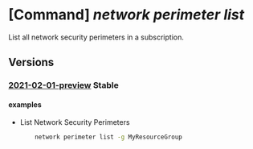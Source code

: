 # [Command] _network perimeter list_

List all network security perimeters in a subscription.

## Versions

### [2021-02-01-preview](/Resources/mgmt-plane/L3N1YnNjcmlwdGlvbnMve30vcHJvdmlkZXJzL21pY3Jvc29mdC5uZXR3b3JrL25ldHdvcmtzZWN1cml0eXBlcmltZXRlcnM=/2021-02-01-preview.xml) **Stable**

<!-- mgmt-plane /subscriptions/{}/providers/microsoft.network/networksecurityperimeters 2021-02-01-preview -->
<!-- mgmt-plane /subscriptions/{}/resourcegroups/{}/providers/microsoft.network/networksecurityperimeters 2021-02-01-preview -->

#### examples

- List Network Security Perimeters
    ```bash
        network perimeter list -g MyResourceGroup
    ```
